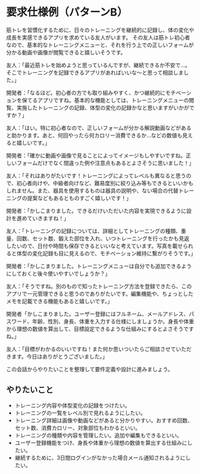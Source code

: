 # 要求仕様例（パターンB）

筋トレを習慣化するために、日々のトレーニングを継続的に記録し、体の変化や成長を実感できるアプリを求めている友人がいます。
その友人は筋トレ初心者なので、基本的なトレーニングメニューと、それを行う上での正しいフォームが分かる動画や画像が閲覧できると嬉しいそうです。

友人：「最近筋トレを始めようと思っているんですが、継続できるか不安で...。そこでトレーニングを記録できるアプリがあればいいな〜と思って相談しました。」

開発者：「なるほど。初心者の方でも取り組みやすく、かつ継続的にモチベーションを保てるアプリですね。基本的な機能としては、トレーニングメニューの閲覧、実施したトレーニングの記録、体型の変化の記録かなと思いますがいかがですか？」

友人：「はい。特に初心者なので、正しいフォームが分かる解説動画などがあると助かります。あと、何回やったら何カロリー消費できるか...などの数値も見えると嬉しいです。」

開発者：「確かに動画や画像で見ることによってイメージもしやすいですね。正しいフォームだけでなく間違った例や注意点もあるとよさそうに思いました！」

友人：「それはありがたいです！トレーニングによってレベルも異なると思うので、初心者向けや、中級者向けなど、難易度別に絞り込み等もできるといいかもしれません。また、器具を使用するものは器具の説明や、ない場合の代替トレーニングの提案などもあるとものすごく嬉しいです！」

開発者：「かしこまりました。できるだけいただいた内容を実現できるように設計を進めていきますね！」

友人：「トレーニングの記録については、詳細としてトレーニングの種類、重量、回数、セット数、鍛えた部位を入れ、いつトレーニングを行ったかも見返したいので、日付や時間も保存できるといいなと考えています。写真を載せられると体型の変化記録も目に見えるので、モチベーション維持に繋がりそうです。」

開発者：「かしこまりました。トレーニングメニューは自分でも追加できるようにしておくと後々使いやすいでしょうか？」

友人：「そうですね。別のもので知ったトレーニング方法を登録できたら、このアプリで一元管理できると思うのでありがたいです。編集機能や、ちょっとしたメモを記載できる機能もあると嬉しいです。」

開発者「かしこまりました。ユーザー登録にはフルネーム、メールアドレス、パスワード、年齢、性別、身長、体重を入力する仕様にしましょうか。身長や体重から理想の数値を算出して、目標設定できるような仕組みにするとよさそうですね。」

友人：「目標がわかるのいいですね！また何か思いついたらご相談させていただきます。今日はありがとうございました。」

この会話からやりたいことを整理して要件定義や設計に進みましょう。

## やりたいこと

- トレーニング内容や体型変化の記録をつけたい。
- トレーニングの一覧をレベル別で見れるようにしたい。
- トレーニング詳細は画像や動画などがあると分かりやすい。おすすめ回数、セット数、消費カロリー、対象部位もわかるといい。
- トレーニングの種類や内容を管理したい。追加や編集もできるといい。
- ユーザー登録機能をつけ、身長や体重から理想の数値を算出する仕組みにしたい。
- 継続するために、3日間ログインがなかった場合メール通知されるようにしたい。
